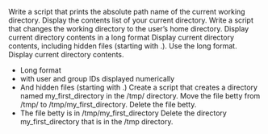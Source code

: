 Write a script that prints the absolute path name of the current working directory.
Display the contents list of your current directory.
Write a script that changes the working directory to the user’s home directory.
Display current directory contents in a long format
Display current directory contents, including hidden files (starting with .). Use the long format.
Display current directory contents.
* Long format
* with user and group IDs displayed numerically
* And hidden files (starting with .)
Create a script that creates a directory named my_first_directory in the /tmp/ directory.
Move the file betty from /tmp/ to /tmp/my_first_directory.
Delete the file betty.
* The file betty is in /tmp/my_first_directory
Delete the directory my_first_directory that is in the /tmp directory.
